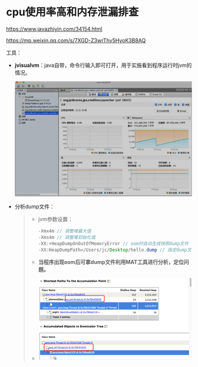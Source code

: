 # cpu使用率高和内存泄漏排查

https://www.javazhiyin.com/34154.html

https://mp.weixin.qq.com/s/7XGD-Z3wrThv5HyoK3B8AQ

工具：

- **jvisualvm**：java自带，命令行输入即可打开，用于实施看到程序运行时jvm的情况。

  ![image-20200408163551607](../PicSource/image-20200408163551607.png)

- 分析dump文件：

  > - jvm参数设置：
  >
  >   ```java
  >   -Xmx4m // 调整堆最大值
  >   -Xms4m // 调整堆初始化值
  >   -XX:+HeapDumpOnOutOfMemoryError // oom时自动生成快照dump文件
  >   -XX:HeapDumpPath=/Users/jc/Desktop/hello.dump // 指定dump文件生成路径
  >   ```
  >
  > - **当程序出现oom后可拿dump文件利用MAT工具进行分析，定位问题。**
  >
  > - ![image-20200408163918491](../PicSource/image-20200408163918491.png)

